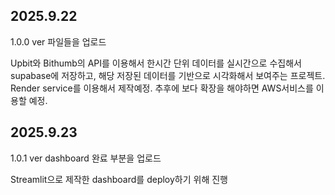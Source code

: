 ## 2025.9.22
1.0.0 ver 파일들을 업로드

Upbit와 Bithumb의 API를 이용해서 한시간 단위 데이터를 실시간으로 수집해서 supabase에 저장하고, 해당 저장된 데이터를 기반으로 시각화해서 보여주는 프로젝트.
Render service를 이용해서 제작예정. 추후에 보다 확장을 해야하면 AWS서비스를 이용할 예정.

## 2025.9.23
1.0.1 ver dashboard 완료 부분을 업로드

Streamlit으로 제작한 dashboard를 deploy하기 위해 진행

